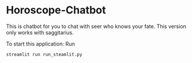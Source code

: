 # Horoscope-Chatbot
This is chatbot for you to chat with seer who knows your fate. This version only works with saggitarius.

To start this application:
Run
```
streamlit run run_steamlit.py
```
